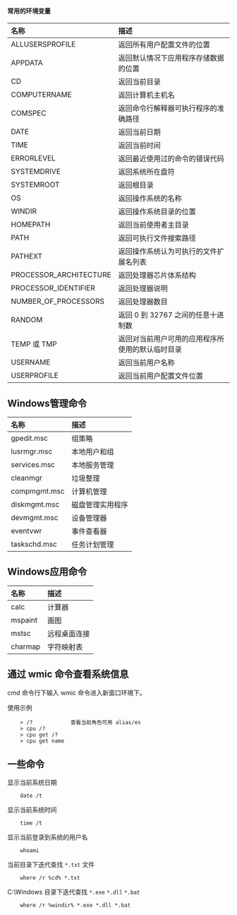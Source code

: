 
#### 常用的环境变量

| 名称 | 描述 |
|:-----------------------|:-----|
| ALLUSERSPROFILE        | 返回所有用户配置文件的位置 |
| APPDATA                | 返回默认情况下应用程序存储数据的位置 |
| CD                     | 返回当前目录 |
| COMPUTERNAME           | 返回计算机主机名 |
| COMSPEC                | 返回命令行解释器可执行程序的准确路径 |
| DATE                   | 返回当前日期 |
| TIME                   | 返回当前时间 |
| ERRORLEVEL             | 返回最近使用过的命令的错误代码 |
| SYSTEMDRIVE            | 返回系统所在盘符 |
| SYSTEMROOT             | 返回根目录 |
| OS                     | 返回操作系统的名称 |
| WINDIR                 | 返回操作系统目录的位置 |
| HOMEPATH               | 返回当前使用者主目录 |
| PATH                   | 返回可执行文件搜索路径 |
| PATHEXT                | 返回操作系统认为可执行的文件扩展名列表 |
| PROCESSOR_ARCHITECTURE | 返回处理器芯片体系结构 |
| PROCESSOR_IDENTIFIER   | 返回处理器说明 |
| NUMBER_OF_PROCESSORS   | 返回处理器数目 |
| RANDOM                 | 返回 0 到 32767 之间的任意十进制数 |
| TEMP 或 TMP            | 返回对当前用户可用的应用程序所使用的默认临时目录 |
| USERNAME               | 返回当前用户名称 |
| USERPROFILE            | 返回当前用户配置文件位置 |


## Windows管理命令

| 名称         |  描述            |
|:-------------|:-----------------|
| gpedit.msc   | 组策略           |
| lusrmgr.msc  | 本地用户和组     |
| services.msc | 本地服务管理     |
| cleanmgr     | 垃圾整理         |
| compmgmt.msc | 计算机管理       |
| diskmgmt.msc | 磁盘管理实用程序 |
| devmgmt.msc  | 设备管理器       |
| eventvwr     | 事件查看器       |
| taskschd.msc | 任务计划管理     |

## Windows应用命令

| 名称         |  描述            |
|:-------------|:-----------------|
|    calc      |   计算器         |
|    mspaint   |   画图           |
|    mstsc     |   远程桌面连接   |
|    charmap   |   字符映射表     |


## 通过 wmic 命令查看系统信息

cmd 命令行下输入 wmic 命令进入新窗口环境下。

使用示例
```
    > /?            查看当前角色可用 alias/es
    > cpu /?
    > cpu get /?
    > cpu get name
```

## 一些命令

显示当前系统日期
```
    date /t
```

显示当前系统时间
```
    time /t
```

显示当前登录到系统的用户名
```
    whoami
```

当前目录下迭代查找 `*.txt` 文件
```
    where /r %cd% *.txt
```

C:\Windows 目录下迭代查找 `*.exe` `*.dll` `*.bat`
```
    where /r %windir% *.exe *.dll *.bat
```
